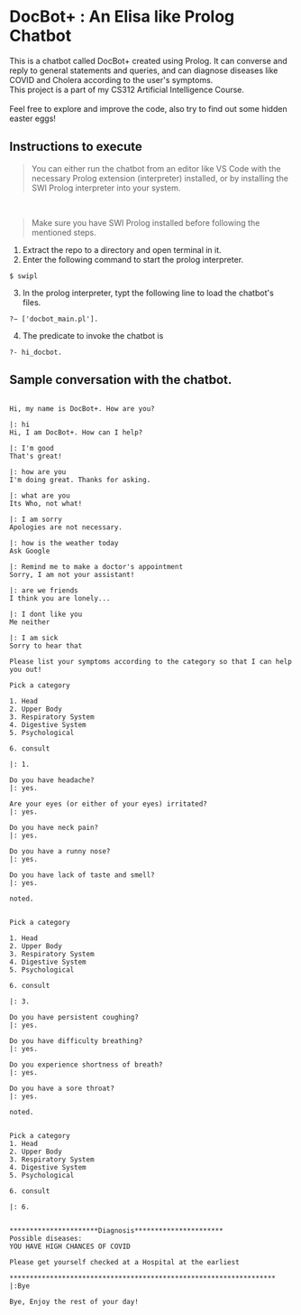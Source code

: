 # DocBot+ : An Elisa like Prolog Chatbot
This is a chatbot called DocBot+ created using Prolog. It can converse and reply to general statements and queries, and can diagnose diseases like COVID and Cholera according to the user's symptoms.
<br>
This project is a part of my CS312 Artificial Intelligence Course.
<br>
<br>
Feel free to explore and improve the code, also try to find out some hidden easter eggs!
<br>
## Instructions to execute
>You can either run the chatbot from an editor like VS Code with the necessary Prolog extension (interpreter) installed, or by installing the SWI Prolog interpreter into your system. 
<br>

> Make sure you have SWI Prolog installed before following the mentioned steps.
1. Extract the repo to a directory and open terminal in it.
2. Enter the following command to start the prolog interpreter.
```
$ swipl
```
3. In the prolog interpreter, typt the following line to load the chatbot's files.
```
?− ['docbot_main.pl'].
```
4. The predicate to invoke the chatbot is
```
?- hi_docbot.
```

## Sample conversation with the chatbot.
~~~

Hi, my name is DocBot+. How are you?

|: hi
Hi, I am DocBot+. How can I help?

|: I'm good
That's great!

|: how are you
I'm doing great. Thanks for asking.

|: what are you
Its Who, not what!

|: I am sorry
Apologies are not necessary.

|: how is the weather today
Ask Google

|: Remind me to make a doctor's appointment
Sorry, I am not your assistant!

|: are we friends
I think you are lonely...

|: I dont like you
Me neither

|: I am sick
Sorry to hear that

Please list your symptoms according to the category so that I can help you out!

Pick a category

1. Head
2. Upper Body
3. Respiratory System
4. Digestive System
5. Psychological

6. consult

|: 1.

Do you have headache?
|: yes.

Are your eyes (or either of your eyes) irritated?
|: yes.

Do you have neck pain?
|: yes.

Do you have a runny nose?
|: yes.

Do you have lack of taste and smell?
|: yes.

noted.


Pick a category

1. Head
2. Upper Body
3. Respiratory System
4. Digestive System
5. Psychological

6. consult

|: 3.

Do you have persistent coughing?
|: yes.

Do you have difficulty breathing?
|: yes.

Do you experience shortness of breath?
|: yes.

Do you have a sore throat?
|: yes.

noted.


Pick a category
1. Head
2. Upper Body
3. Respiratory System
4. Digestive System
5. Psychological

6. consult

|: 6.


**********************Diagnosis**********************
Possible diseases:
YOU HAVE HIGH CHANCES OF COVID

Please get yourself checked at a Hospital at the earliest

******************************************************************
|:Bye

Bye, Enjoy the rest of your day!


~~~

